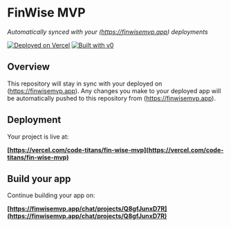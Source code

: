 # FinWise MVP

*Automatically synced with your (https://finwisemvp.app) deployments*

[![Deployed on Vercel](https://img.shields.io/badge/Deployed%20on-Vercel-black?style=for-the-badge&logo=vercel)](https://vercel.com/code-titans/fin-wise-mvp)
[![Built with v0](https://img.shields.io/badge/Built%20with-finwisemvp.app-black?style=for-the-badge)](https://finwisemvp.app/chat/projects/Q8gfJunxD7R)

## Overview

This repository will stay in sync with your deployed on (https://finwisemvp.app).
Any changes you make to your deployed app will be automatically pushed to this repository from (https://finwisemvp.app).

## Deployment

Your project is live at:

**[https://vercel.com/code-titans/fin-wise-mvp](https://vercel.com/code-titans/fin-wise-mvp)**

## Build your app

Continue building your app on:

**[https://finwisemvp.app/chat/projects/Q8gfJunxD7R](https://finwisemvp.app/chat/projects/Q8gfJunxD7R)**
